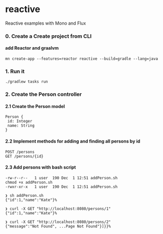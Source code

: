 # reactive
Reactive examples with Mono and Flux


### 0. Create a Create project from CLI
#### add Reactor and graalvm
```
mn create-app --features=reactor reactive --build=gradle --lang=java   
```

### 1. Run it
```
./gradlew tasks run 
```

### 2. Create the Person controller
#### 2.1 Create the Person model
```
Person {
 id: Integer
 name: String
}
```
#### 2.2 Implement methods for adding and finding all persons by id
```
POST /persons
GET /persons/{id}
```
#### 2.3 Add persons with bash script
```
-rw-r--r--   1 user  190 Dec  1 12:51 addPerson.sh
chmod +x addPerson.sh   
-rwxr-xr-x   1 user  190 Dec  1 12:51 addPerson.sh

❯ sh addPerson.sh
{"id":1,"name":"Kate"}%    

❯ curl -X GET "http://localhost:8080/persons/1"
{"id":1,"name":"Kate"}%           
                                                     
❯ curl -X GET "http://localhost:8080/persons/2"
{"message":"Not Found", ...Page Not Found"}]}}%
```
